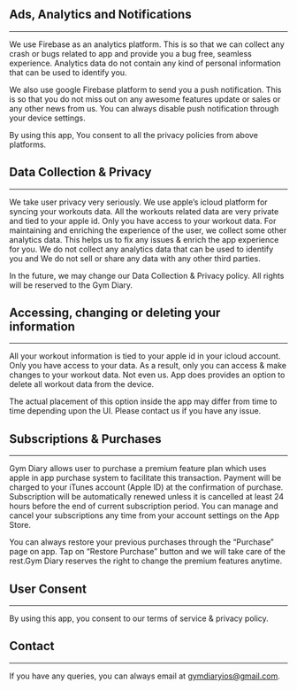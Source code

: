 ## Ads, Analytics and Notifications
---------------------------------------------------------------------

We use Firebase as an analytics platform. This is so that we can collect any crash or bugs related to app and provide you a bug free, seamless experience. Analytics data do not contain any kind of personal information that can be used to identify you.

We also use google Firebase platform to send you a push notification. This is so that you do not miss out on any awesome features update or sales or any other news from us. You can always disable push notification through your device settings.

By using this app, You consent to all the privacy policies from above platforms.

## Data Collection & Privacy
-------------------------------------------------------

We take user privacy very seriously. We use apple’s icloud platform for syncing your workouts data. All the workouts related data are very private and tied to your apple id. Only you have access to your workout data. For maintaining and enriching the experience of the user, we collect some other analytics data. This helps us to fix any issues & enrich the app experience for you. We do not collect any analytics data that can be used to identify you and We do not sell or share any data with any other third parties.

In the future, we may change our Data Collection & Privacy policy. All rights will be reserved to the Gym Diary.


## Accessing, changing or deleting your information
------------------------------------------------------------------------------------------------------

All your workout information is tied to your apple id in your icloud account. Only you have access to your data. As a result, only you can access & make changes to your workout data. Not even us. App does provides an option to delete all workout data from the device.

The actual placement of this option inside the app may differ from time to time depending upon the UI. Please contact us if you have any issue.


## Subscriptions & Purchases
-------------------------------------------------------

Gym Diary allows user to purchase a premium feature plan which uses apple in app purchase system to facilitate this transaction. Payment will be charged to your iTunes account (Apple ID) at the confirmation of purchase. Subscription will be automatically renewed unless it is cancelled at least 24 hours before the end of current subscription period. You can manage and cancel your subscriptions any time from your account settings on the App Store.

You can always restore your previous purchases through the “Purchase” page on app. Tap on “Restore Purchase” button and we will take care of the rest.Gym Diary reserves the right to change the premium features anytime.


## User Consent
------------------------------

By using this app, you consent to our terms of service & privacy policy.


## Contact
--------------------

If you have any queries, you can always email at [gymdiaryios@gmail.com](mailto:gymdiaryios@gmail.com).